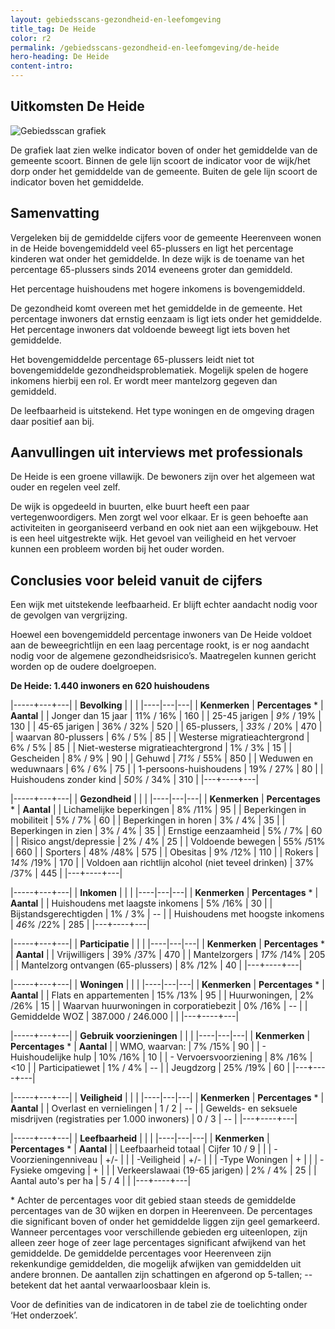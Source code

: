 ```yaml
---
layout: gebiedsscans-gezondheid-en-leefomgeving
title_tag: De Heide
color: r2
permalink: /gebiedsscans-gezondheid-en-leefomgeving/de-heide
hero-heading: De Heide
content-intro:
---
```

## Uitkomsten De Heide

![Gebiedsscan grafiek](/uploads/Grafieken_Gebiedsscans_Wijken-08.png)

De grafiek laat zien welke indicator boven of onder het gemiddelde van de gemeente scoort. Binnen de gele lijn scoort de indicator voor de wijk/het dorp onder het gemiddelde van de gemeente. Buiten de gele lijn scoort de indicator boven het gemiddelde.

## Samenvatting
Vergeleken bij de gemiddelde cijfers voor de gemeente Heerenveen wonen in de Heide bovengemiddeld veel 65-plussers  en ligt het percentage kinderen wat onder het gemiddelde.  In deze wijk is de toename van het percentage 65-plussers sinds 2014 eveneens groter dan gemiddeld.

Het percentage huishoudens met hogere inkomens is bovengemiddeld.

De gezondheid komt overeen met het gemiddelde in de gemeente. Het percentage inwoners dat ernstig eenzaam is  ligt iets onder het gemiddelde. Het percentage inwoners dat voldoende beweegt ligt iets boven het gemiddelde.

Het bovengemiddelde percentage 65-plussers leidt niet tot bovengemiddelde gezondheidsproblematiek. Mogelijk  spelen de hogere inkomens hierbij een rol. Er wordt meer mantelzorg gegeven dan gemiddeld.

De leefbaarheid is uitstekend. Het type woningen  en de omgeving dragen daar positief aan bij.

## Aanvullingen uit interviews met professionals

De Heide is een groene villawijk. De bewoners zijn over het algemeen wat ouder en regelen veel zelf.

De wijk is opgedeeld in buurten, elke buurt heeft een paar vertegenwoordigers. Men zorgt wel voor elkaar. Er is geen behoefte aan activiteiten in georganiseerd verband en ook niet aan een wijkgebouw. Het is een heel uitgestrekte wijk. Het gevoel van veiligheid en het vervoer kunnen een probleem worden bij het ouder worden.

## Conclusies voor beleid vanuit de cijfers

Een wijk met uitstekende leefbaarheid. Er blijft echter aandacht nodig voor de gevolgen van vergrijzing.

Hoewel een bovengemiddeld percentage inwoners van De Heide voldoet aan de beweegrichtlijn en een laag percentage rookt, is er nog aandacht nodig voor de algemene gezondheidsrisico’s. Maatregelen kunnen gericht worden op de oudere doelgroepen.

**De Heide: 1.440 inwoners en 620 huishoudens**

|-----+---+---|
|  **Bevolking**  |  |    |
|----|---|---|
| **Kenmerken**  | **Percentages** * | **Aantal** |
| Jonger dan 15 jaar                                  | 11% / 16% | 160 |
| 25-45 jarigen                                       | _9%_ / 19% | 130 |
| 45-65 jarigen                                       | 36% / 32% | 520 |
| 65-plussers,                                        | _33%_ / 20% | 470 |
| waarvan 80-plussers                                 | 6% / 5% | 85 |
| Westerse migratieachtergrond                        | 6% / 5% | 85 |
| Niet-westerse migratieachtergrond                   | 1% / 3% | 15 |
| Gescheiden                                          | 8% / 9% | 90 |
| Gehuwd                                              | _71%_ / 55% | 850 |
| Weduwen en weduwnaars                               | 6% / 6% | 75 |
| 1-persoons-huishoudens                              | 19% / 27% | 80 |
| Huishoudens zonder kind                             | _50%_ / 34% | 310 |
|---+----+---|

|-----+---+---|
| **Gezondheid** |     |     |
|----|---|---|
| **Kenmerken** | **Percentages** * | **Aantal** |
| Lichamelijke beperkingen                            |  8% /11%   |  95   |
| Beperkingen in mobiliteit                           |  5% / 7%   |  60   |
| Beperkingen in horen                                |  3% / 4%   |  35   |
| Beperkingen in zien                                 |  3% / 4%   |  35   |
| Ernstige eenzaamheid                                |  5% / 7%   |  60   |
| Risico angst/depressie                              |  2% / 4%   |  25   |
| Voldoende bewegen                                   |  55% /51%   |  660   |
| Sporters                                            |  48% /48%   |  575   |
| Obesitas                                            |  9% /12%   |  110   |
| Rokers                                              |  _14%_ /19%   |  170   |
| Voldoen aan richtlijn alcohol (niet teveel drinken) |  37% /37%   |  445   |
|---+----+---|

|-----+---+---|
| **Inkomen** |     |     |
|----|---|---|
| **Kenmerken**    | **Percentages** * | **Aantal** |
| Huishoudens met laagste inkomens                    |  5% /16%      |   30      |
| Bijstandsgerechtigden                               |  1% / 3%      |   --      |
| Huishoudens met hoogste inkomens                    |  _46%_ /22%      |   285      |
|---+----+---|

|-----+---+---|
| **Participatie** |     |     |
|----|---|---|
| **Kenmerken**  | **Percentages** * | **Aantal** |
| Vrijwilligers                                       |  39% /37%     |   470      |
| Mantelzorgers                                       |  _17%_ /14%      |   205      |
| Mantelzorg ontvangen (65-plussers)                  |  8% /12%     |   40      |
|---+----+---|

|-----+---+---|
| **Woningen** |     |     |
|----|---|---|
| **Kenmerken** | **Percentages** * | **Aantal** |
| Flats en appartementen                              | 15% /13% |  95 |
| Huurwoningen,                                       | 2% /26% |  15 |
| Waarvan huurwoningen in corporatiebezit             | 0% /16% |  -- |
| Gemiddelde WOZ                                      | 387.000 / 246.000 |      |
|---+----+---|

|-----+---+---|
| **Gebruik voorzieningen** |     |     |
|----|---|---|
| **Kenmerken** | **Percentages** * | **Aantal** |
| WMO, waarvan:                                       | 7% /15% | 90 |
| - Huishoudelijke hulp                                 | 10% /16% | 10 |
| - Vervoersvoorziening                                 | 8% /16% | <10 |
| Participatiewet                                     | 1% / 4% | -- |
| Jeugdzorg                                           | 25% /19% | 60 |
|---+----+---|

|-----+---+---|
| **Veiligheid** |     |     |
|----|---|---|
| **Kenmerken** | **Percentages** * | **Aantal** |
| Overlast en vernielingen                                           | 1 / 2 | -- |
| Gewelds- en seksuele misdrijven (registraties per 1.000 inwoners)  | 0 / 3 | -- |
|---+----+---|

|-----+---+---|
| **Leefbaarheid** |     |     |
|----|---|---|
| **Kenmerken** | **Percentages** * | **Aantal** |
| Leefbaarheid totaal                                | Cijfer 10 / 9 |           |
| -Voorzieningenniveau                               | +/- |                     |
| -Veiligheid                                        | +/- |                   |
| -Type Woningen                                     | + |                     |
| -Fysieke omgeving                                  | + |                     |
| Verkeerslawaai (19-65 jarigen)                     | 2% / 4% |      25               |
| Aantal auto's per ha                               | 5 / 4 |                     |
|---+----+---|

\* Achter de percentages voor dit gebied staan steeds de gemiddelde percentages van de 30 wijken en dorpen in Heerenveen. De percentages die significant boven of onder het gemiddelde liggen zijn geel gemarkeerd. Wanneer percentages voor verschillende gebieden erg uiteenlopen, zijn alleen zeer hoge of zeer lage percentages significant afwijkend van het gemiddelde. De gemiddelde percentages voor Heerenveen zijn rekenkundige gemiddelden, die mogelijk afwijken van gemiddelden uit andere bronnen. De aantallen zijn schattingen en afgerond op 5-tallen; -- betekent dat het aantal verwaarloosbaar klein is.

Voor de definities van de indicatoren in de tabel zie de toelichting onder  ‘Het onderzoek’.
